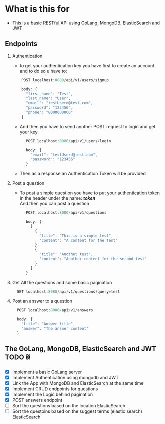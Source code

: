 # What is this for

* This is a basic RESTful API using GoLang, MongoDB, ElasticSearch and JWT

## Endpoints

1. Authentication
      * to get your authentication key you have first to create an account and to do so u have to:

      ``` javascript
          POST localhost:8080/api/v1/users/signup

          body: {
            "first_name": "Test",
            "last_name": "User",
            "email": "testUserd@test.com",
            "password": "123456",
            "phone": "0000000000"
          }
      ```

      * And then you have to send another POST request to login and get your key

      ``` javascript
            POST localhost:8080/api/v1/users/login

            body: {
              "email": "testUserd@test.com",
              "password": "123456"
            }
      ```

      * Then as a response an Authentication Token will be provided

2. Post a question
      * To post a simple question you have to put your authentication token in the header under the name: __*token*__ \
          And then you can post a question

      ``` javascript
            POST localhost:8080/api/v1/questions

            body: {
              [
                {
                  "title": "This is a simple test",
                  "content": "A content for the test"
                },
                {
                  "title": "Anothet test",
                  "content": "Another content for the second test"
                }
              ]
            }
      ```

3. Get All the questions and some basic pagination

    ```javascript
      GET localhost:8080/api/v1/questions?query=test
    ```

4. Post an answer to a question

    ```javascript
      POST localhost:8080/api/v1/answers

      body: {
        "title": "Answer title",
        "answer": "The answer content"
      }
    ```

## The GoLang, MongoDB, ElasticSearch and JWT TODO ⛓

- [x] Implement a basic GoLang server
- [x] Implement Authentication using mongodb and JWT
- [x] Link the App with MongoDB and ElasticSearch at the same time
- [x] Implement CRUD endpoints for questions
- [x] Implement the Logic behind pagination
- [x] POST answers endpoint
- [ ] Sort the questions based on the location ElasticSearch
- [ ] Sort the questoins based on the suggest terms (elastic search) ElasticSearch
